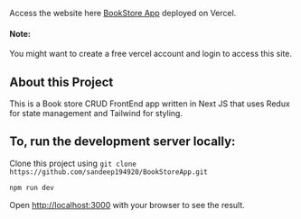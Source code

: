 Access the website here [BookStore App](https://book-store-app-theta-ashen.vercel.app/) deployed on Vercel.

#### Note:

You might want to create a free vercel account and login to access this site.

## About this Project

This is a Book store CRUD FrontEnd app written in Next JS that uses Redux for state management and Tailwind for styling.

## To, run the development server locally:

Clone this project using `git clone https://github.com/sandeep194920/BookStoreApp.git`

```bash
npm run dev
```

Open [http://localhost:3000](http://localhost:3000) with your browser to see the result.
